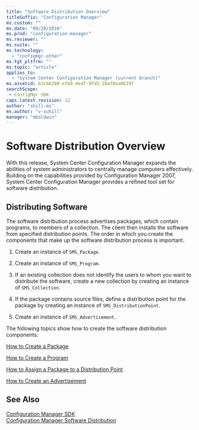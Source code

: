 ```yaml
---
title: "Software Distribution Overview"
titleSuffix: "Configuration Manager"
ms.custom: ""
ms.date: "09/20/2016"
ms.prod: "configuration-manager"
ms.reviewer: ""
ms.suite: ""
ms.technology:
  - "configmgr-other"
ms.tgt_pltfrm: ""
ms.topic: "article"
applies_to:
  - "System Center Configuration Manager (current branch)"
ms.assetid: b3c66208-ef68-4e4f-9fd5-2baf0ea0b19fsearchScope: - ConfigMgr SDK
caps.latest.revision: 12
author: "shill-ms"
ms.author: "v-suhill"
manager: "mbaldwin"
---
```

# Software Distribution Overview
With this release, System Center Configuration Manager expands the abilities of system administrators to centrally manage computers effectively. Building on the capabilities provided by Configuration Manager 2007, System Center Configuration Manager provides a refined tool set for software distribution.  

## Distributing Software  
 The software distribution process advertises packages, which contain programs, to members of a collection. The client then installs the software from specified distribution points. The order in which you create the components that make up the software distribution process is important.  

1.  Create an instance of `SMS_Package`.  

2.  Create an instance of `SMS_Program`.  

3.  If an existing collection does not identify the users to whom you want to distribute the software, create a new collection by creating an instance of `SMS_Collection`.  

4.  If the package contains source files, define a distribution point for the package by creating an instance of `SMS_DistributionPoint`.  

5.  Create an instance of `SMS_Advertisement`.  

 The following topics show how to create the software distribution components:  

 [How to Create a Package](../../../../develop/core/servers/configure/how-to-create-a-package.md)  

 [How to Create a Program](../../../../develop/core/servers/configure/how-to-create-a-program.md)  

 [How to Assign a Package to a Distribution Point](../../../../develop/core/servers/configure/how-to-assign-a-package-to-a-distribution-point.md)  

 [How to Create an Advertisement](../../../../develop/core/servers/configure/how-to-create-an-advertisement.md)  

## See Also  
 [Configuration Manager SDK](../../../../develop/core/misc/system-center-configuration-manager-sdk.md)   
 [Configuration Manager Software Distribution](../../../../develop/core/servers/configure/software-distribution.md)

